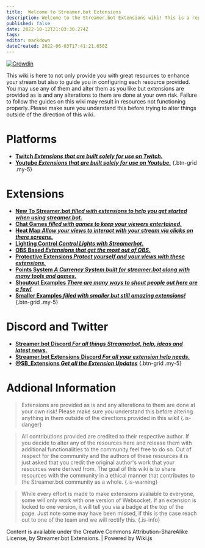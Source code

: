 ```yaml
---
title:  Welcome to Streamer.bot Extensions
description: Welcome to the Streamer.bot Extensions wiki! This is a repository of all the community made extensions for Streamer.bot. You may use any of these extensions to further enhance your stream.
published: false
date: 2022-10-12T21:03:30.274Z
tags: 
editor: markdown
dateCreated: 2022-06-03T17:41:21.650Z
---
```


[![Crowdin](https://badges.crowdin.net/streamer-bot-extensions-wiki/localized.svg)](https://translate.botextensions.dev/project/streamer-bot-extensions-wiki)


This wiki is here to not only provide you with great resources to enhance your stream but also to guide you in configuring each resource provided. You may use any of them and alter them as you like but extensions are provided as is and any alterations to them are done at your own risk. Failure to follow the guides on this wiki may result in resources not functioning properly. Please make sure you understand this before trying to alter things outside of the direction of this wiki.
# Platforms

- [<i class="mdi mdi-twitch text--twitch"></i> **Twitch *Extensions that are built solely for use on Twitch.***](/en/extensions/twitch)
- [<i class="mdi mdi-youtube text--youtube" ></i> **Youtube *Extensions that are built solely for use on Youtube.***](/en/extensions/youtube/youtube)
{.btn-grid .my-5}

# Extensions


- [<i class="mdi mdi-new-box"></i> **New To Streamer.bot *filled with extensions to help you get started when using streamer.bot.***](/en/extensions/new-to-sb)
- [<i class="mdi mdi-dice-6"></i> **Chat Games *filled with games to keep your viewers entertained.***](/en/extensions/chat-games)
- [<i class="mdi mdi-cursor-default-click"></i> **Heat Map *Allow your views to interact with your stream via clicks on there screens.***](/en/extensions/heat-map/heat-map)
- [<i class="mdi mdi-lightbulb-on"></i> **Lighting Control *Control Lights with Streamerbot.***](/en/extensions/lighting-control/lighting-control-links)
- [<i class="mdi mdi-antenna"></i> **OBS Based *Extensions that get the most out of OBS.***](//en/extensions/obs-based-extensions)
- [<i class="mdi mdi-shield-half-full"></i> **Protective Extensions *Protect yourself and your views with these extensions.***](/en/extensions/protective-extensions)
- [<i class="fas fa-coins"></i> **Points System *A Currency System built for streamer.bot along with many tools and games.***](/en/extensions/points-system)
- [<i class="mdi mdi-bullhorn"></i> **Shoutout Examples *There are many ways to shout people out here are a few!***](/en/extensions/shoutouts/shoutout-examples)
- [<i class="fas fa-heart"></i> **Smaller Examples *filled with smaller but still amazing extensions!***](/en/extensions/smaller-extensions)
{.btn-grid .my-5}



 
# Discord and Twitter
- [<i class="mdi mdi-discord text--discord"></i>**Streamer.bot Discord *For all things Streamerbot, help, ideas and latest news.***](https://discord.gg/6jBaYeatnZ)
- [<i class="mdi mdi-discord text--discord"></i>**Streamer.bot Extensions Discord *For all your extension help needs.***](https://discord.gg/a9ttKtkUZ7)
- [<i class="mdi mdi-twitter" color="blue"></i> **@SB_Extensions *Get all the Extension Updates***](https://twitter.com/SB_Extensions)
{.btn-grid .my-5}

# Addional Information

>Extensions are provided as is and any alterations to them are done at your own risk!
Please make sure you understand this before altering anything in them outside of the directions provided in this wiki!
{.is-danger}

>All contributions provided are credited to their respective author.
If you decide to alter any of the resources here and release them with additional functionalities to the community feel free to do so.
Out of respect for the community and the authors of these resources it is just asked that you credit the original author's work that your resources were derived from.
The goal of this wiki is to share resources with the community in a ethical manner that contributes to the Streamer.bot community as a whole.
{.is-warning}

> While every effort is made to make extensions avaliable to everyone, some will only work with one version of Websocket. If an extension is locked to one version, it will tell you via a badge at the top of the page. Just note some may have been missed, if this is the case reach out to one of the team and we will rectify this. {.is-info}

Content is available under the Creative Commons Attribution-ShareAlike License, by Streamer.bot Extensions. | Powered by Wiki.js
